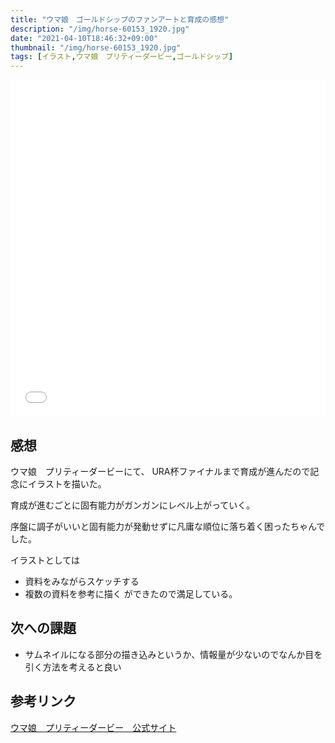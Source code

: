 ```yaml
---
title: "ウマ娘　ゴールドシップのファンアートと育成の感想"
description: "/img/horse-60153_1920.jpg"
date: "2021-04-10T18:46:32+09:00"
thumbnail: "/img/horse-60153_1920.jpg"
tags: [イラスト,ウマ娘　プリティーダービー,ゴールドシップ]
---
```

<div style="max-width: 722px;"><div style="left: 0; width: 100%; height: 0; position: relative; padding-bottom: 106.9767%;"><iframe src="//cdn.iframe.ly/api/iframe?url=https%3A%2F%2Fwww.pixiv.net%2Fartworks%2F89036390&amp;key=a821177d432254580d038725ee2ff7a1" style="border: 0; top: 0; left: 0; width: 100%; height: 100%; position: absolute;" allowfullscreen></iframe></div></div>

## 感想
ウマ娘　プリティーダービーにて、
URA杯ファイナルまで育成が進んだので記念にイラストを描いた。

育成が進むごとに固有能力がガンガンにレベル上がっていく。

序盤に調子がいいと固有能力が発動せずに凡庸な順位に落ち着く困ったちゃんでした。


イラストとしては
- 資料をみながらスケッチする
- 複数の資料を参考に描く
ができたので満足している。

## 次への課題
- サムネイルになる部分の描き込みというか、情報量が少ないのでなんか目を引く方法を考えると良い

## 参考リンク
[ウマ娘　プリティーダービー　公式サイト](https://umamusume.jp)